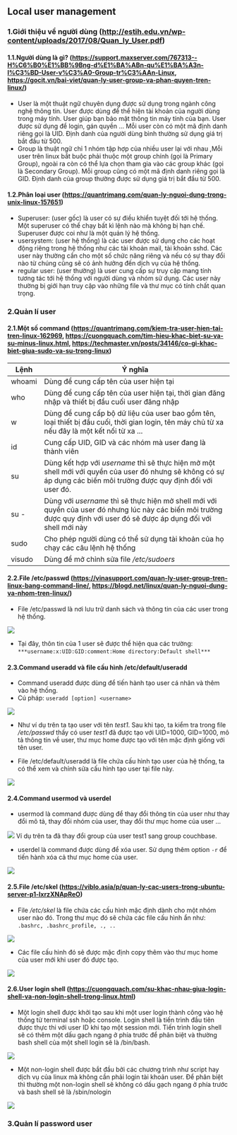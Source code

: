 ## Local user management

### 1.Giới thiệu về người dùng (http://estih.edu.vn/wp-content/uploads/2017/08/Quan_ly_User.pdf)
#### 1.1.Người dùng là gì? (https://support.maxserver.com/767313--H%C6%B0%E1%BB%9Bng-d%E1%BA%ABn-qu%E1%BA%A3n-l%C3%BD-User-v%C3%A0-Group-tr%C3%AAn-Linux, https://gocit.vn/bai-viet/quan-ly-user-group-va-phan-quyen-tren-linux/)
- User là một thuật ngữ chuyên dụng được sử dụng trong ngành công nghệ thông tin. User được dùng để thể hiện tài khoản của người dùng trong máy tính. User giúp bạn bảo mật thông tin máy tính của bạn. User được sử dụng để login, gán quyền ... Mỗi user còn có một mã định danh riêng gọi là UID. Định danh của người dùng bình thường sử dụng giá trị bắt đầu từ 500.
- Group là thuật ngữ chỉ 1 nhóm tập hợp của nhiều user lại với nhau ,Mỗi user trên linux bắt buộc phải thuộc một group chính (gọi là Primary Group), ngoài ra còn có thể lựa chọn tham gia vào các group khác (gọi là Secondary Group). Mỗi group cũng có một mã định danh riêng gọi là GID. Định danh của group thường được sử dụng giá trị bắt đầu từ 500.

#### 1.2.Phân loại user (https://quantrimang.com/quan-ly-nguoi-dung-trong-unix-linux-157651)
- Superuser: (user gốc) là user có sự điều khiển tuyệt đối tới hệ thống. Một superuser có thể chạy bất kì lệnh nào mà không bị hạn chế. Superuser được coi như là một quản lý hệ thống.
- usersystem: (user hệ thống) là các user được sử dụng cho các hoạt động riêng trong hệ thống như các tài khoản mail, tài khoản sshd. Các user này thường cần cho một số chức năng riêng và nếu có sự thay đổi nào từ chúng cũng sẽ có ảnh hưởng đến dịch vụ của hệ thống.
- regular user: (user thường) là user cung cấp sự truy cập mang tính tương tác tới hệ thống với người dùng và nhóm sử dụng. Các user này thường bị giới hạn truy cập vào những file và thư mục có tính chất quan trọng.

### 2.Quản lí user
#### 2.1.Một số command (https://quantrimang.com/kiem-tra-user-hien-tai-tren-linux-162969, https://cuongquach.com/tim-hieu-khac-biet-su-va-su-minus-linux.html, https://techmaster.vn/posts/34146/co-gi-khac-biet-giua-sudo-va-su-trong-linux)

| Lệnh |    Ý nghĩa    |
|------|---------------|
| whoami | Dùng để cung cấp tên của user hiện tại |
| who | Dùng để cung cấp tên của user hiện tại, thời gian đăng nhập và thiết bị đầu cuối user đăng nhập |
| w | Dùng để cung cấp bộ dữ liệu của user bao gồm tên, loại thiết bị đầu cuối, thời gian login, tên máy chủ từ xa nếu đây là một kết nối từ xa ... |
| id | Cung cấp UID, GID và các nhóm mà user đang là thành viên |
| su | Dùng kết hợp với *username* thì sẽ thực hiện mở một shell mới với quyền của user đó nhưng sẽ không có sự áp dụng các biến môi trường được quy định đối với user đó. |
| su - | Dùng với *username* thì sẽ thực hiện mở shell mới với quyền của user đó nhưng lúc này các biến môi trường được quy định với user đó sẽ được áp dụng đối với shell mới này |
| sudo | Cho phép người dùng có thể sử dụng tài khoản của họ chạy các câu lệnh hệ thống |
| visudo | Dùng để mở chỉnh sửa file */etc/sudoers* |

#### 2.2.File /etc/passwd (https://vinasupport.com/quan-ly-user-group-tren-linux-bang-command-line/, https://blogd.net/linux/quan-ly-nguoi-dung-va-nhom-tren-linux/)
- File /etc/passwd là nơi lưu trữ danh sách và thông tin của các user trong hệ thống.
<img src='./images/Screenshot_47.png'>

- Tại đây, thôn tin của 1 user sẽ được thể hiện qua các trường:
`***username:x:UID:GID:comment:Home directory:Default shell***`

#### 2.3.Command useradd và file cấu hình /etc/default/useradd
- Command useradd được dùng để tiến hành tạo user cá nhân và thêm vào hệ thống.
- Cú pháp: `useradd [option] <username>`
<img src='./images/Screenshot_48.png'>

- Như ví dụ trên ta tạo user với tên *test1*. Sau khi tạo, ta kiểm tra trong file */etc/passwd* thấy có user *test1* đã được tạo với UID=1000, GID=1000, mô tả thông tin về user, thư mục home được tạo với tên mặc định giống với tên user.

- File /etc/default/useradd là file chứa cấu hình tạo user của hệ thống, ta có thể xem và chỉnh sửa cấu hình tạo user tại file này.
<img src='./images/Screenshot_49.png'>

#### 2.4.Command usermod và userdel
- usermod là command được dùng để thay đổi thông tin của user như thay đổi mô tả, thay đổi nhóm của user, thay đổi thư mục home của user ... 
<img src='./images/Screenshot_50.png'>
	Ví dụ trên ta đã thay đổi group của user test1 sang group couchbase.

- userdel là command được dùng để xóa user. Sử dụng thêm option `-r` để tiến hành xóa cả thư mục home của user.
<img src='./images/Screenshot_51.png'>

#### 2.5.File /etc/skel (https://viblo.asia/p/quan-ly-cac-users-trong-ubuntu-server-p1-lxrzXNApReO)
- File */etc/skel* là file chứa các cấu hình mặc định dành cho một nhóm user nào đó.
Trong thư mục đó sẽ chứa các file cấu hình ẩn như: `.bashrc, .bashrc_profile, ., ..`
<img src='./images/Screenshot_52.png'>

- Các file cấu hình đó sẽ được mặc định copy thêm vào thư mục home của user mới khi user đó được tạo.
<img src='./images/Screenshot_53.png'>

#### 2.6.User login shell (https://cuongquach.com/su-khac-nhau-giua-login-shell-va-non-login-shell-trong-linux.html)
- Một login shell được khởi tạo sau khi một user login thành công vào hệ thống từ terminal ssh hoặc console. Login shell là tiến trình đầu tiên được thực thi với user ID khi tạo một session mới. Tiến trình login shell sẽ có thêm một dấu gạch ngang ở phía trước để phân biệt và thường bash shell của một shell login sẽ là /bin/bash.
<img src='./images/Screenshot_54.png'>

- Một non-login shell được bắt đầu bởi các chương trình như script hay dịch vụ của linux mà không cần phải login tài khoản user. Để phân biệt thì thường một non-login shell sẽ không có dấu gạch ngang ở phía trước và bash shell sẽ là /sbin/nologin
<img src='./images/Screenshot_55.png'>

### 3.Quản lí password user

